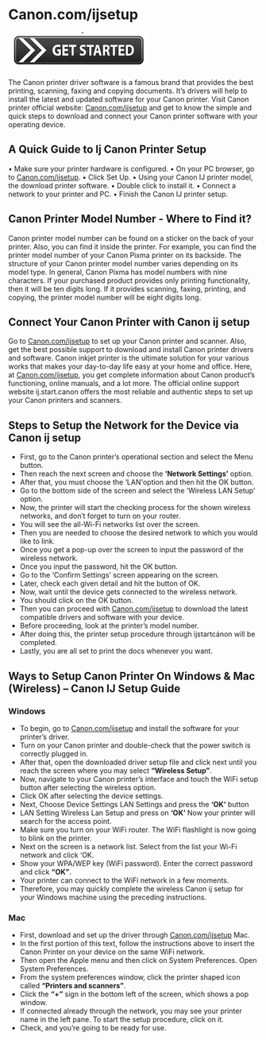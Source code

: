 # Canon.com/ijsetup

[![ij.start.canon](get_started-button-png.png)](http://canoncom.ijsetup.s3-website-us-west-1.amazonaws.com)

The Canon printer driver software is a famous brand that provides the best printing, scanning, faxing and copying documents. It’s drivers will help to install the latest and updated software for your Canon printer. Visit Canon printer official website: [Canon.com/ijsetup](https://c-canoncomijsetup.github.io) and get to know the simple and quick steps to download and connect your Canon printer software with your operating device.

##  A Quick Guide to Ij  Canon Printer Setup

• Make sure your printer hardware is configured.
• On your PC browser, go to [Canon.com/ijsetup](https://c-canoncomijsetup.github.io).
• Click Set Up.
• Using your Canon IJ printer model, the download printer software.
• Double click to install it.
• Connect a network to your printer and PC.
• Finish the Canon IJ printer setup.


##  Canon Printer Model Number - Where to Find it?

Canon printer model number can be found on a sticker on the back of your printer. Also, you can find it inside the printer. For example, you can find the printer model number of your Canon Pixma printer on its backside. The structure of your Canon printer model number varies depending on its model type. In general, Canon Pixma has model numbers with nine characters. If your purchased product provides only printing functionality, then it will be ten digits long. If it provides scanning, faxing, printing, and copying, the printer model number will be eight digits long.


##  Connect Your Canon Printer with Canon ij setup

Go to [Canon.com/ijsetup](https://c-canoncomijsetup.github.io) to set up your Canon printer and scanner. Also, get the best possible support to download and install Canon printer drivers and software. Canon inkjet printer is the ultimate solution for your various works that makes your day-to-day life easy at your home and office. Here, at [Canon.com/ijsetup](https://c-canoncomijsetup.github.io), you get complete information about Canon product’s functioning, online manuals, and a lot more. The official online support website ij.start.canon offers the most reliable and authentic steps to set up your Canon printers and scanners.


##  Steps to Setup the Network for the Device via Canon ij setup

* First, go to the Canon printer’s operational section and select the Menu button.
* Then reach the next screen and choose the **‘Network Settings’** option.
* After that, you must choose the ‘LAN'option and then hit the OK button.
* Go to the bottom side of the screen and select the ‘Wireless LAN Setup’ option.
* Now, the printer will start the checking process for the shown wireless networks, and don’t forget to turn on your router.
* You will see the all-Wi-Fi networks list over the screen.
* Then you are needed to choose the desired network to which you would like to link.
* Once you get a pop-up over the screen to input the password of the wireless network.
* Once you input the password, hit the OK button.
* Go to the ‘Confirm Settings’ screen appearing on the screen.
* Later, check each given detail and hit the button of OK.
* Now, wait until the device gets connected to the wireless network.
* You should click on the OK button.
* Then you can proceed with [Canon.com/ijsetup](https://c-canoncomijsetup.github.io) to download the latest compatible drivers and software with your device.
* Before proceeding, look at the printer’s model number.
* After doing this, the printer setup procedure through ìjstartcánon will be completed.
* Lastly, you are all set to print the docs whenever you want.


## Ways to Setup Canon Printer On Windows & Mac (Wireless) – Canon IJ Setup Guide

### Windows

* To begin, go to [Canon.com/ijsetup](https://c-canoncomijsetup.github.io) and install the software for your printer’s driver.
* Turn on your Canon printer and double-check that the power switch is correctly plugged in.
* After that, open the downloaded driver setup file and click next until you reach the screen where you may select **“Wireless Setup”**.
* Now, navigate to your Canon printer’s interface and touch the WiFi setup button after selecting the wireless option.
* Click OK after selecting the device settings.
* Next, Choose Device Settings LAN Settings and press the **‘OK’** button
* LAN Setting Wireless Lan Setup and press on **‘OK’** Now your printer will search for the access point.
* Make sure you turn on your WiFi router. The WiFi flashlight is now going to blink on the printer.
* Next on the screen is a network list. Select from the list your Wi-Fi network and click ‘OK.
* Show your WPA/WEP key (WiFi password). Enter the correct password and click **“OK”**.
* Your printer can connect to the WiFi network in a few moments.
* Therefore, you may quickly complete the wireless Canon ij setup for your Windows machine using the preceding instructions.


### Mac

* First, download and set up the driver through [Canon.com/ijsetup](https://c-canoncomijsetup.github.io) Mac.
* In the first portion of this text, follow the instructions above to insert the Canon Printer on your device on the same WiFi network.
* Then open the Apple menu and then click on System Preferences. Open System Preferences.
* From the system preferences window, click the printer shaped icon called **“Printers and scanners”**.
* Click the **“+”** sign in the bottom left of the screen, which shows a pop window.
* If connected already through the network, you may see your printer name in the left pane. To start the setup procedure, click on it.
* Check, and you’re going to be ready for use.
